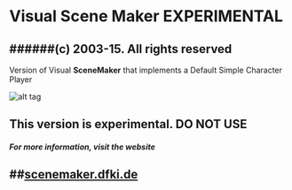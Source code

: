 # Visual Scene Maker EXPERIMENTAL


######(c) 2003-15. All rights reserved
------------------------------------------------------------------------------
Version of Visual **SceneMaker** that implements a Default Simple Character Player


![alt tag](http://i.imgur.com/7cJtZs8.png?1 "VisualSceneMaker")

This version is experimental. **DO NOT USE**
------------------------------------------------------------------------------

##### For more information, visit the website 
##[scenemaker.dfki.de](http://scenemaker.dfki.de)
------------------------------------------------------------------------------

 
